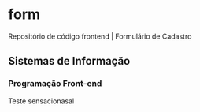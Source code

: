 # form
Repositório de código frontend | Formulário de Cadastro
<h2>Sistemas de Informação</h2>
<h3>Programação Front-end</h3>

<p>Teste sensacionasal</p>